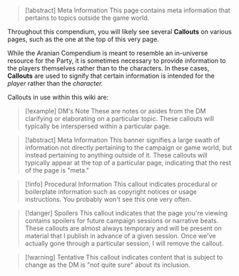 > [!abstract] Meta Information
> This page contains meta information that pertains to topics outside the game world. 

Throughout this compendium, you will likely see several **Callouts** on various pages, such as the one at the top of this very page.

While the Aranian Compendium is meant to resemble an in-universe resource for the Party, it is sometimes necessary to provide information to the players themselves rather than to the characters. In these cases, **Callouts** are used to signify that certain information is intended for the *player* rather than the *character.*

Callouts in use within this wiki are:

> [!example] DM's Note
> These are notes or asides from the DM clarifying or elaborating on a particular topic. These callouts will typically be interspersed within a particular page. 

> [!abstract] Meta Information
> This banner signifies a large swath of information not directly pertaining to the campaign or game world, but instead pertaining to anything outside of it. These callouts will typically appear at the top of a particular page, indicating that the rest of the page is "meta."

> [!info] Procedural Information
> This callout indicates procedural or boilerplate information such as copyright notices or usage instructions. You probably won't see this one very often.

> [!danger] Spoilers
> This callout indicates that the page you're viewing contains spoilers for future campaign sessions or narrative beats. These callouts are almost always temporary and will be present on material that I publish in advance of a given session. 
> Once we've actually gone through a particular session, I will remove the callout. 

> [!warning] Tentative
> This callout indicates content that is subject to change as the DM is "not quite sure" about its inclusion. 


